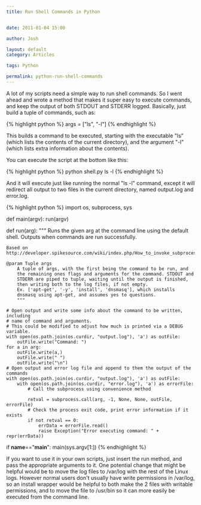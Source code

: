 ```yaml
---
title: Run Shell Commands in Python


date: 2011-01-04 15:00

author: Josh

layout: default
category: Articles

tags: Python

permalink: python-run-shell-commands
---
```


A lot of my scripts need a simple way to run shell commands. So I went
ahead and wrote a method that makes it super easy to execute commands,
and keep the output of both STDOUT and STDERR logged. Basically, just
build a tuple of commands, such as:

{% highlight python %}
args = ["ls", "-l"]
{% endhighlight %}

This builds a command to be executed, starting with the executable "ls"
(which lists the contents of the current directory), and the argument
"-l" (which lists extra information about the contents).

You can execute the script at the bottom like this:

{% highlight python %}
python shell.py ls -l
{% endhighlight %}

And it will execute just like running the normal "ls -l" command, except
it will redirect all output to two files in the current directory, named
output.log and error.log.

{% highlight python %}
import os, subprocess, sys

def main(argv):
    run(argv)

def run(arg):
    """
    Runs the given arg at the command line using the default shell.
    Outputs when commands are run successfully.

    Based on http://developer.spikesource.com/wiki/index.php/How_to_invoke_subprocesses_from_Python

    @param Tuple args
        A tuple of args, with the first being the command to be run, and
        the remaining ones flags and arguments for the command. STDOUT and
        STDERR are piped to tuple, waiting until the output is finished,
        then writing both to the log files, if not empty.
        Ex. ['apt-get', '-y', 'install', 'dnsmasq'], which installs
        dnsmasq using apt-get, and assumes yes to questions.
        """

    # Open output and write some info about the command to be written, including
    # name of command and arguments.
    # This could be modified to adjust how much is printed via a DEBUG variable.
    with open(os.path.join(os.curdir, "output.log"), 'a') as outFile:
        outFile.write("Command: ")
    for a in arg:
        outFile.write(a,)
        outFile.write(" ")
        outFile.write("\n")
    # Open output and error log file and append to them the output of the commands
    with open(os.path.join(os.curdir, "output.log"), 'a') as outFile:
        with open(os.path.join(os.curdir, "error.log"), 'a') as errorFile:
            # Call the subprocess using convenience method

            retval = subprocess.call(arg, -1, None, None, outFile, errorFile)
            # Check the process exit code, print error information if it exists
            if not retval == 0:
                errData = errorFile.read()
                raise Exception("Error executing command: " + repr(errData))

if __name__=="__main__":
    main(sys.argv[1:])
{% endhighlight %}

If you want to use it in your own scripts, just insert the run method,
and pass the appropriate arguments to it. One potential change that
might be helpful would be to move the log files to /var/log with the
rest of the Linux logs. However normal users don't usually have write
permissions in /var/log, so an install wrapper would be helpful to both
make the 2 files with writable permissions, and to move the file to
/usr/bin so it can more easily be executed from the command line.
